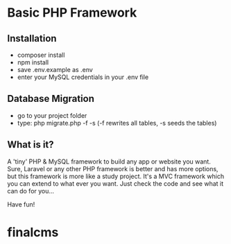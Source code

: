 # Basic PHP Framework

## Installation
- composer install
- npm install
- save .env.example as .env
- enter your MySQL credentials in your .env file

## Database Migration
- go to your project folder
- type: php migrate.php -f -s (-f rewrites all tables, -s seeds the tables)

## What is it?
A 'tiny' PHP & MySQL framework to build any app or website you want.
Sure, Laravel or any other PHP framework is better and has more options, but this framework is more like a study project.
It's a MVC framework which you can extend to what ever you want. Just check the code and see what it can do for you...

Have fun!
# finalcms
